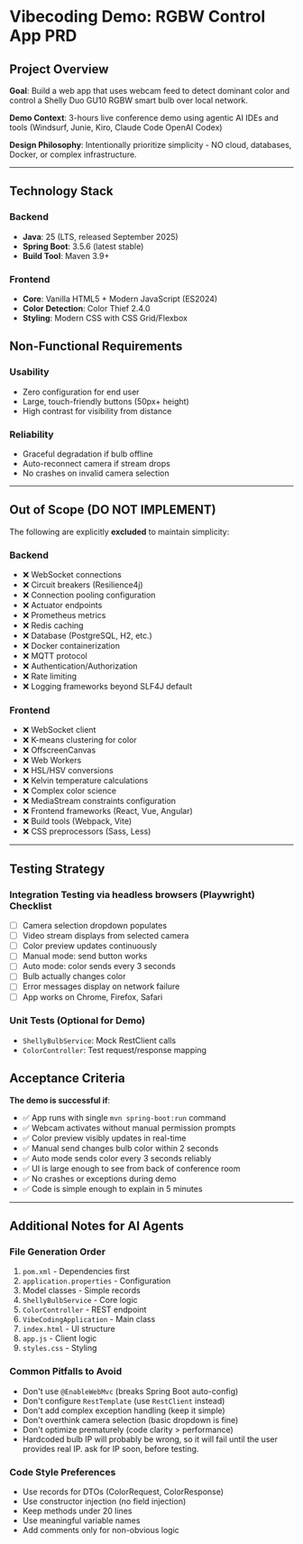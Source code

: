 # Vibecoding Demo: RGBW Control App PRD

## Project Overview

**Goal**: Build a web app that uses webcam feed to detect dominant color and control a Shelly Duo GU10 RGBW smart bulb over local network.

**Demo Context**: 3-hours live conference demo using agentic AI IDEs and tools (Windsurf, Junie, Kiro, Claude Code OpenAI Codex)

**Design Philosophy**: Intentionally prioritize simplicity - NO cloud, databases, Docker, or complex infrastructure.

---

## Technology Stack

### Backend
- **Java**: 25 (LTS, released September 2025)
- **Spring Boot**: 3.5.6 (latest stable)
- **Build Tool**: Maven 3.9+

### Frontend
- **Core**: Vanilla HTML5 + Modern JavaScript (ES2024)
- **Color Detection**: Color Thief 2.4.0
- **Styling**: Modern CSS with CSS Grid/Flexbox


## Non-Functional Requirements

### Usability
- Zero configuration for end user
- Large, touch-friendly buttons (50px+ height)
- High contrast for visibility from distance

### Reliability
- Graceful degradation if bulb offline
- Auto-reconnect camera if stream drops
- No crashes on invalid camera selection

---

## Out of Scope (DO NOT IMPLEMENT)

The following are explicitly **excluded** to maintain simplicity:

### Backend
- ❌ WebSocket connections
- ❌ Circuit breakers (Resilience4j)
- ❌ Connection pooling configuration
- ❌ Actuator endpoints
- ❌ Prometheus metrics
- ❌ Redis caching
- ❌ Database (PostgreSQL, H2, etc.)
- ❌ Docker containerization
- ❌ MQTT protocol
- ❌ Authentication/Authorization
- ❌ Rate limiting
- ❌ Logging frameworks beyond SLF4J default

### Frontend
- ❌ WebSocket client
- ❌ K-means clustering for color
- ❌ OffscreenCanvas
- ❌ Web Workers
- ❌ HSL/HSV conversions
- ❌ Kelvin temperature calculations
- ❌ Complex color science
- ❌ MediaStream constraints configuration
- ❌ Frontend frameworks (React, Vue, Angular)
- ❌ Build tools (Webpack, Vite)
- ❌ CSS preprocessors (Sass, Less)

---

## Testing Strategy

### Integration Testing via headless browsers (Playwright) Checklist
- [ ] Camera selection dropdown populates
- [ ] Video stream displays from selected camera
- [ ] Color preview updates continuously
- [ ] Manual mode: send button works
- [ ] Auto mode: color sends every 3 seconds
- [ ] Bulb actually changes color
- [ ] Error messages display on network failure
- [ ] App works on Chrome, Firefox, Safari

### Unit Tests (Optional for Demo)
- `ShellyBulbService`: Mock RestClient calls
- `ColorController`: Test request/response mapping

## Acceptance Criteria

**The demo is successful if**:
- ✅ App runs with single `mvn spring-boot:run` command
- ✅ Webcam activates without manual permission prompts
- ✅ Color preview visibly updates in real-time
- ✅ Manual send changes bulb color within 2 seconds
- ✅ Auto mode sends color every 3 seconds reliably
- ✅ UI is large enough to see from back of conference room
- ✅ No crashes or exceptions during demo
- ✅ Code is simple enough to explain in 5 minutes

---

## Additional Notes for AI Agents

### File Generation Order
1. `pom.xml` - Dependencies first
2. `application.properties` - Configuration
3. Model classes - Simple records
4. `ShellyBulbService` - Core logic
5. `ColorController` - REST endpoint
6. `VibeCodingApplication` - Main class
7. `index.html` - UI structure
8. `app.js` - Client logic
9. `styles.css` - Styling

### Common Pitfalls to Avoid
- Don't use `@EnableWebMvc` (breaks Spring Boot auto-config)
- Don't configure `RestTemplate` (use `RestClient` instead)
- Don't add complex exception handling (keep it simple)
- Don't overthink camera selection (basic dropdown is fine)
- Don't optimize prematurely (code clarity > performance)
- Hardcoded bulb IP will probably be wrong, so it will fail until the user provides real IP. ask for IP soon, before testing.

### Code Style Preferences
- Use records for DTOs (ColorRequest, ColorResponse)
- Use constructor injection (no field injection)
- Keep methods under 20 lines
- Use meaningful variable names
- Add comments only for non-obvious logic
